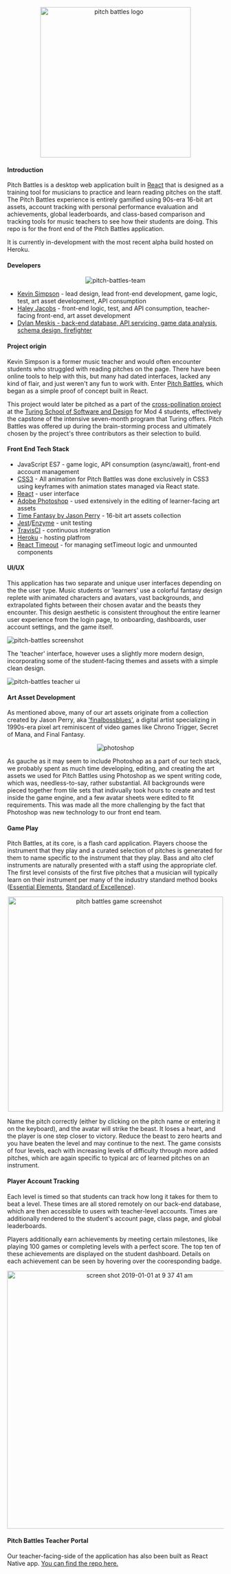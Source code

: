 <div align='center'>
  <img width="350" alt="pitch battles logo" src="https://user-images.githubusercontent.com/29719272/50570169-b9073680-0d3b-11e9-8ae0-0274365f65a6.png">
</div>

#### Introduction

Pitch Battles is a desktop web application built in [React](https://github.com/facebook/create-react-app) that is designed as a training tool for musicians to practice and learn reading pitches on the staff. The Pitch Battles experience is entirely gamified using 90s-era 16-bit art assets, account tracking with personal performance evaluation and achievements, global leaderboards, and class-based comparison and tracking tools for music teachers to see how their students are doing. This repo is for the front end of the Pitch Battles application.

It is currently in-development with the most recent alpha build hosted on Heroku.

#### Developers

<div align='center'>
  <img src='https://user-images.githubusercontent.com/29719272/50695756-d6b5f380-0ffa-11e9-952f-efe70b2f8001.png'  alt='pitch-battles-team' />
</div>

- [Kevin Simpson](https://github.com/relasine) - lead design, lead front-end development, game logic, test, art asset development, API consumption
- [Haley Jacobs](https://github.com/hljacobs5) - front-end logic, test, and API consumption, teacher-facing front-end, art asset development
- [Dylan Meskis - back-end database, API servicing, game data analysis, schema design, firefighter](https://github.com/dmeskis/pitch_battles_be)

#### Project origin

Kevin Simpson is a former music teacher and would often encounter students who struggled with reading pitches on the page. There have been online tools to help with this, but many had dated interfaces, lacked any kind of flair, and just weren't any fun to work with. Enter [Pitch Battles](https://relasine.github.io/pitch-battles-poc/), which began as a simple proof of concept built in React.

This project would later be pitched as a part of the [cross-pollination project](http://frontend.turing.io/projects/capstone.html) at the [Turing School of Software and Design](https://turing.io/) for Mod 4 students, effectively the capstone of the intensive seven-month program that Turing offers. Pitch Battles was offered up during the brain-storming process and ultimately chosen by the project's three contributors as their selection to build.

#### Front End Tech Stack

- JavaScript ES7 - game logic, API consumption (async/await), front-end account management
- [CSS3](https://developer.mozilla.org/en-US/docs/Web/CSS/CSS3) - All animation for Pitch Battles was done exclusively in CSS3 using keyframes with animation states managed via React state.
- [React](https://github.com/facebook/create-react-app) - user interface
- [Adobe Photoshop](https://www.adobe.com/products/photoshop.html) - used extensively in the editing of learner-facing art assets
- [Time Fantasy by Jason Perry](http://www.timefantasy.net/) - 16-bit art assets collection
- [Jest](https://jestjs.io/)/[Enzyme](https://airbnb.io/enzyme/) - unit testing
- [TravisCI](http://travis-ci.org) - continuous integration
- [Heroku](www.heroku.com) - hosting platfrom
- [React Timeout](https://www.npmjs.com/package/react-timeout) - for managing setTimeout logic and unmounted components

#### UI/UX

This application has two separate and unique user interfaces depending on the the user type. Music students or 'learners' use a colorful fantasy design replete with animated characters and avatars, vast backgrounds, and extrapolated fights between their chosen avatar and the beasts they encounter. This design aesthetic is consistent throughout the entire learner user experience from the login page, to onboarding, dashboards, user account settings, and the game itself.

<div style='align-center'>
  <img src='https://user-images.githubusercontent.com/29719272/50570223-45b2f400-0d3e-11e9-95b9-c80bd2934607.png' alt='pitch-battles screenshot' />
</div>

The 'teacher' interface, however uses a slightly more modern design, incorporating some of the student-facing themes and assets with a simple clean design.

<div style='align-center'>
<img src=https://user-images.githubusercontent.com/29719272/50670097-6b323e80-0f86-11e9-9b4f-cf10d7b0fb44.png alt='pitch-battles teacher ui'/>
</div>

#### Art Asset Development

As mentioned above, many of our art assets originate from a collection created by Jason Perry, aka ['finalbossblues'](https://patreon.com/finalbossblues), a digital artist specializing in 1990s-era pixel art reminiscent of video games like Chrono Trigger, Secret of Mana, and Final Fantasy.

<div align='center'>
  <img src='https://user-images.githubusercontent.com/29719272/50570205-fb7d4300-0d3c-11e9-820b-61166e5fbf04.png' alt='photoshop'/>
</div>

As gauche as it may seem to include Photoshop as a part of our tech stack, we probably spent as much time developing, editing, and creating the art assets we used for Pitch Battles using Photoshop as we spent writing code, which was, needless-to-say, rather substantial. All backgrounds were pieced together from tile sets that indivually took hours to create and test inside the game engine, and a few avatar sheets were edited to fit requirements. This was made all the more challenging by the fact that Photoshop was new technology to our front end team.

#### Game Play

Pitch Battles, at its core, is a flash card application. Players choose the instrument that they play and a curated selection of pitches is generated for them to name specific to the instrument that they play. Bass and alto clef instruments are naturally presented with a staff using the appropriate clef. The first level consists of the first five pitches that a musician will typically learn on their instrument per many of the industry standard method books ([Essential Elements](https://www.essentialelementsinteractive.com/), [Standard of Excellence](https://www.brucepearsonmusic.com/method/enhanced/)).

<div align='center'>
  <img src='https://user-images.githubusercontent.com/29719272/50574583-4d0ee780-0da8-11e9-9d75-e46787f7231a.png' alt='pitch battles game screenshot' style="width:500px;" />
</div>

Name the pitch correctly (either by clicking on the pitch name or entering it on the keyboard), and the avatar will strike the beast. It loses a heart, and the player is one step closer to victory. Reduce the beast to zero hearts and you have beaten the level and may continue to the next. The game consists of four levels, each with increasing levels of difficulty through more added pitches, which are again specific to typical arc of learned pitches on an instrument.

#### Player Account Tracking

Each level is timed so that students can track how long it takes for them to beat a level. These times are all stored remotely on our back-end database, which are then accessible to users with teacher-level accounts. Times are additionally rendered to the student's account page, class page, and global leaderboards.

Players additionally earn achievements by meeting certain milestones, like playing 100 games or completing levels with a perfect score. The top ten of these achievements are displayed on the student dashboard. Details on each achievement can be seen by hovering over the cooresponding badge.

<div align='center'>
  <img width="600" alt="screen shot 2019-01-01 at 9 37 41 am" src="https://user-images.githubusercontent.com/29719272/50574608-e938ee80-0da8-11e9-869b-bcf20ac9a423.png">
</div>

#### Pitch Battles Teacher Portal

Our teacher-facing-side of the application has also been built as React Native app. [You can find the repo here.](https://github.com/relasine/pitch-battles-teacher-portal)
